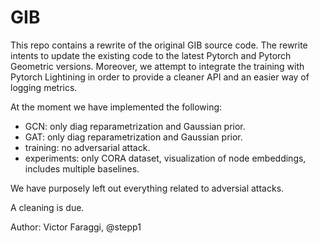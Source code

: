 # GIB

This repo contains a rewrite of the original GIB source code. The rewrite intents to update the existing code to the latest Pytorch and Pytorch Geometric versions. Moreover, we attempt to integrate the training with Pytorch Lightining in order to provide a cleaner API and an easier way of logging metrics.

At the moment we have implemented the following:

* GCN: only diag reparametrization and Gaussian prior.
* GAT: only diag reparametrization and Gaussian prior.
* training: no adversarial attack.
* experiments: only CORA dataset, visualization of node embeddings, includes multiple baselines. 

We have purposely left out everything related to adversial attacks.

A cleaning is due.

Author:
Victor Faraggi, @stepp1
